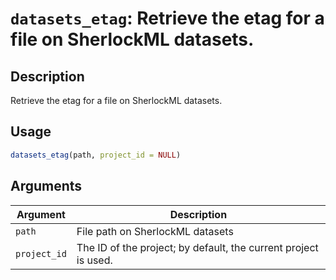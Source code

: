 # `datasets_etag`: Retrieve the etag for a file on SherlockML datasets.

## Description


 Retrieve the etag for a file on SherlockML datasets.


## Usage

```r
datasets_etag(path, project_id = NULL)
```


## Arguments

Argument      |Description
------------- |----------------
```path```     |     File path on SherlockML datasets
```project_id```     |     The ID of the project; by default, the current project is used.

